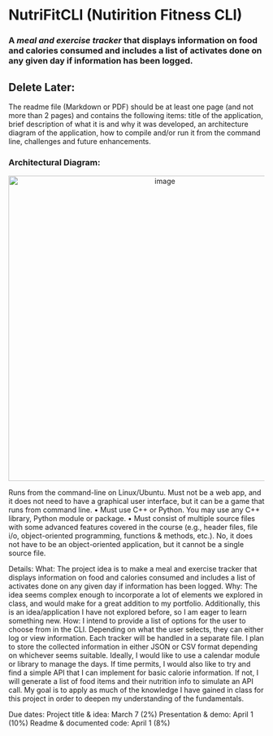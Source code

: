 # NutriFitCLI (Nutirition Fitness CLI)
### A *meal and exercise tracker* that displays information on food and calories consumed and includes a list of activates done on any given day if information has been logged.

## Delete Later:
The readme file (Markdown or PDF) should be at least one page (and not more than 2 pages) and contains
the following items: title of the application, brief description of what it is and why it was
developed, an architecture diagram of the application, how to compile and/or run it from
the command line, challenges and future enhancements.


### Architectural Diagram:
<p align="center">
  <img width="600" alt="image" src="https://github.com/user-attachments/assets/8a9b069b-9415-48e8-a077-01ba6c0a6f4f" />
</p>


Runs from the command-line on Linux/Ubuntu. Must not be a web app, and it does not
need to have a graphical user interface, but it can be a game that runs from command
line.
• Must use C++ or Python. You may use any C++ library, Python module or package.
• Must consist of multiple source files with some advanced features covered in the course
(e.g., header files, file i/o, object-oriented programming, functions & methods, etc.). No,
it does not have to be an object-oriented application, but it cannot be a single source file.

Details:
What: The project idea is to make a meal and exercise tracker that displays information on food and calories consumed and includes a list of activates done on any given day if information has been logged. Why: The idea seems complex enough to incorporate a lot of elements we explored in class, and would make for a great addition to my portfolio. Additionally, this is an idea/application I have not explored before, so I am eager to learn something new. How: I intend to provide a list of options for the user to choose from in the CLI. Depending on what the user selects, they can either log or view information. Each tracker will be handled in a separate file. I plan to store the collected information in either JSON or CSV format depending on whichever seems suitable. Ideally, I would like to use a calendar module or library to manage the days. If time permits, I would also like to try and find a simple API that I can implement for basic calorie information. If not, I will generate a list of food items and their nutrition info to simulate an API call. My goal is to apply as much of the knowledge I have gained in class for this project in order to deepen my understanding of the fundamentals. 

Due dates: Project title & idea: March 7 (2%)
Presentation & demo: April 1 (10%)
Readme & documented code: April 1 (8%)
